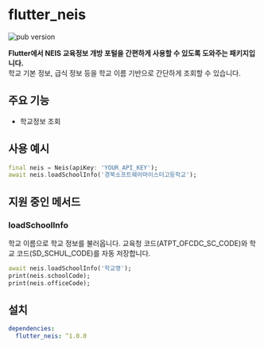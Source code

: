 # flutter_neis
![pub version](https://img.shields.io/pub/v/flutter_neis)

**Flutter에서 NEIS 교육정보 개방 포털을 간편하게 사용할 수 있도록 도와주는 패키지입니다.**  
학교 기본 정보, 급식 정보 등을 학교 이름 기반으로 간단하게 조회할 수 있습니다.

## 주요 기능

- 학교정보 조회

## 사용 예시

```dart
final neis = Neis(apiKey: 'YOUR_API_KEY');
await neis.loadSchoolInfo('경북소프트웨어마이스터고등학교');
```

## 지원 중인 메서드
### loadSchoolInfo

학교 이름으로 학교 정보를 불러옵니다.
교육청 코드(ATPT_OFCDC_SC_CODE)와 학교 코드(SD_SCHUL_CODE)를 자동 저장합니다.

```dart
await neis.loadSchoolInfo('학교명');
print(neis.schoolCode);
print(neis.officeCode);
```


## 설치

```yaml
dependencies:
  flutter_neis: ^1.0.0
